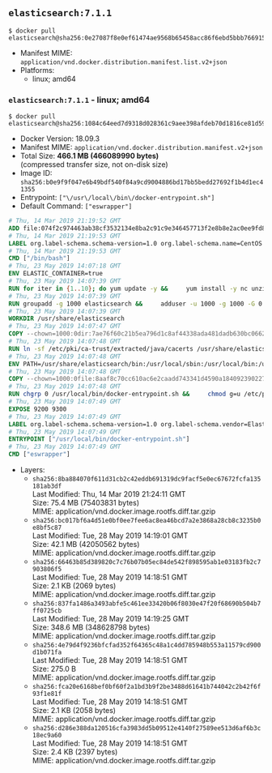 ## `elasticsearch:7.1.1`

```console
$ docker pull elasticsearch@sha256:0e27087f8e0ef61474ae9568b65458acc86f6ebd5bbb766915da2ebabb8cc4dc
```

-	Manifest MIME: `application/vnd.docker.distribution.manifest.list.v2+json`
-	Platforms:
	-	linux; amd64

### `elasticsearch:7.1.1` - linux; amd64

```console
$ docker pull elasticsearch@sha256:1084c64eed7d9318d028361c9aee398afdeb70d1816ce81d590b9450ec542c08
```

-	Docker Version: 18.09.3
-	Manifest MIME: `application/vnd.docker.distribution.manifest.v2+json`
-	Total Size: **466.1 MB (466089990 bytes)**  
	(compressed transfer size, not on-disk size)
-	Image ID: `sha256:b0e9f9f047e6b49bdf540f84a9cd9004886bd17bb5bedd27692f1b4d1ec41355`
-	Entrypoint: `["\/usr\/local\/bin\/docker-entrypoint.sh"]`
-	Default Command: `["eswrapper"]`

```dockerfile
# Thu, 14 Mar 2019 21:19:52 GMT
ADD file:074f2c974463ab38cf3532134e8ba2c91c9e346457713f2e8b8e2ac0ee9fd83d in / 
# Thu, 14 Mar 2019 21:19:53 GMT
LABEL org.label-schema.schema-version=1.0 org.label-schema.name=CentOS Base Image org.label-schema.vendor=CentOS org.label-schema.license=GPLv2 org.label-schema.build-date=20190305
# Thu, 14 Mar 2019 21:19:53 GMT
CMD ["/bin/bash"]
# Thu, 23 May 2019 14:07:18 GMT
ENV ELASTIC_CONTAINER=true
# Thu, 23 May 2019 14:07:39 GMT
RUN for iter in {1..10}; do yum update -y &&     yum install -y nc unzip wget which &&     yum clean all && exit_code=0 && break || exit_code=$? && echo "yum error: retry $iter in 10s" && sleep 10; done;     (exit $exit_code)
# Thu, 23 May 2019 14:07:39 GMT
RUN groupadd -g 1000 elasticsearch &&     adduser -u 1000 -g 1000 -G 0 -d /usr/share/elasticsearch elasticsearch &&     chmod 0775 /usr/share/elasticsearch &&     chgrp 0 /usr/share/elasticsearch
# Thu, 23 May 2019 14:07:39 GMT
WORKDIR /usr/share/elasticsearch
# Thu, 23 May 2019 14:07:47 GMT
COPY --chown=1000:0dir:7ae76f60c21b5ea796d1c8af44338ada481dadb630bc0662a54fb00c3348d646 in /usr/share/elasticsearch 
# Thu, 23 May 2019 14:07:48 GMT
RUN ln -sf /etc/pki/ca-trust/extracted/java/cacerts /usr/share/elasticsearch/jdk/lib/security/cacerts
# Thu, 23 May 2019 14:07:48 GMT
ENV PATH=/usr/share/elasticsearch/bin:/usr/local/sbin:/usr/local/bin:/usr/sbin:/usr/bin:/sbin:/bin
# Thu, 23 May 2019 14:07:48 GMT
COPY --chown=1000:0file:8aaf8c70cc610ac6e2caadd743341d4590a184092390227b9bfc69044c733e28 in /usr/local/bin/docker-entrypoint.sh 
# Thu, 23 May 2019 14:07:48 GMT
RUN chgrp 0 /usr/local/bin/docker-entrypoint.sh &&     chmod g=u /etc/passwd &&     chmod 0775 /usr/local/bin/docker-entrypoint.sh
# Thu, 23 May 2019 14:07:49 GMT
EXPOSE 9200 9300
# Thu, 23 May 2019 14:07:49 GMT
LABEL org.label-schema.schema-version=1.0 org.label-schema.vendor=Elastic org.label-schema.name=elasticsearch org.label-schema.version=7.1.1 org.label-schema.url=https://www.elastic.co/products/elasticsearch org.label-schema.vcs-url=https://github.com/elastic/elasticsearch license=Elastic License
# Thu, 23 May 2019 14:07:49 GMT
ENTRYPOINT ["/usr/local/bin/docker-entrypoint.sh"]
# Thu, 23 May 2019 14:07:49 GMT
CMD ["eswrapper"]
```

-	Layers:
	-	`sha256:8ba884070f611d31cb2c42eddb691319dc9facf5e0ec67672fcfa135181ab3df`  
		Last Modified: Thu, 14 Mar 2019 21:24:11 GMT  
		Size: 75.4 MB (75403831 bytes)  
		MIME: application/vnd.docker.image.rootfs.diff.tar.gzip
	-	`sha256:bc017bf6a4d51e0bf0ee7fee6ac8ea46bcd7a2e3868a28cb8c3235b0e8bf5c87`  
		Last Modified: Tue, 28 May 2019 14:19:01 GMT  
		Size: 42.1 MB (42050562 bytes)  
		MIME: application/vnd.docker.image.rootfs.diff.tar.gzip
	-	`sha256:66463b85d389820c7c76b07b05ec84de542f898595ab1e03183fb2c7903806f5`  
		Last Modified: Tue, 28 May 2019 14:18:51 GMT  
		Size: 2.1 KB (2069 bytes)  
		MIME: application/vnd.docker.image.rootfs.diff.tar.gzip
	-	`sha256:837fa1486a3493abfe5c461ee33420b06f8030e47f20f68690b504b7ff0725cb`  
		Last Modified: Tue, 28 May 2019 14:19:25 GMT  
		Size: 348.6 MB (348628798 bytes)  
		MIME: application/vnd.docker.image.rootfs.diff.tar.gzip
	-	`sha256:4e79d4f9236bfcfad352f64365c48a1c4dd785948b553a11579cd900d1b071fa`  
		Last Modified: Tue, 28 May 2019 14:18:51 GMT  
		Size: 275.0 B  
		MIME: application/vnd.docker.image.rootfs.diff.tar.gzip
	-	`sha256:fca20e6168bef0bf60f2a1bd3b9f2be3488d61641b744042c2b42f6f93f1e81f`  
		Last Modified: Tue, 28 May 2019 14:18:51 GMT  
		Size: 2.1 KB (2058 bytes)  
		MIME: application/vnd.docker.image.rootfs.diff.tar.gzip
	-	`sha256:d286e388da120516cfa3983dd5b09512e4140f27589ee513d6af6b3c18ec9a60`  
		Last Modified: Tue, 28 May 2019 14:18:51 GMT  
		Size: 2.4 KB (2397 bytes)  
		MIME: application/vnd.docker.image.rootfs.diff.tar.gzip
